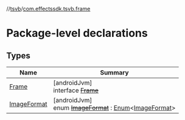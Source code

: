 //[tsvb](../../index.md)/[com.effectssdk.tsvb.frame](index.md)

# Package-level declarations

## Types

| Name | Summary |
|---|---|
| [Frame](-frame/index.md) | [androidJvm]<br>interface [~~Frame~~](-frame/index.md) |
| [ImageFormat](-image-format/index.md) | [androidJvm]<br>enum [~~ImageFormat~~](-image-format/index.md) : [Enum](https://kotlinlang.org/api/latest/jvm/stdlib/kotlin-stdlib/kotlin/-enum/index.html)&lt;[ImageFormat](-image-format/index.md)&gt; |
